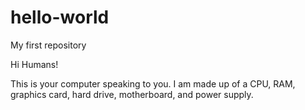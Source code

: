 # hello-world
My first repository


Hi Humans!


This is your computer speaking to you. I am made up of a CPU, RAM, graphics card, hard drive, motherboard, and power supply.
